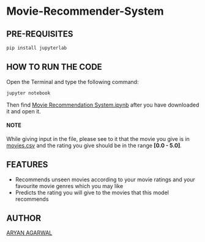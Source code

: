 # Movie-Recommender-System

## PRE-REQUISITES
```bash
pip install jupyterlab
```

## HOW TO RUN THE CODE
Open the Terminal and type the following command:
```bash
jupyter notebook
```
Then find [Movie Recommendation System.ipynb](https://github.com/worldinmyfist/Movie-Recommender-System/blob/master/Movie%20Recommendation%20System.ipynb) after you have downloaded it and open it.
#### NOTE 
While giving input in the file, please see to it that the movie you give is in [movies.csv](https://github.com/worldinmyfist/Movie-Recommender-System/blob/master/movies.csv) and the rating you give should be in the range **[0.0 - 5.0]**.

## FEATURES
* Recommends unseen movies according to your movie ratings and your favourite movie genres which you may like
* Predicts the rating you will give to the movies that this model recommends
 
## AUTHOR
[ARYAN AGARWAL](https://github.com/worldinmyfist/)
